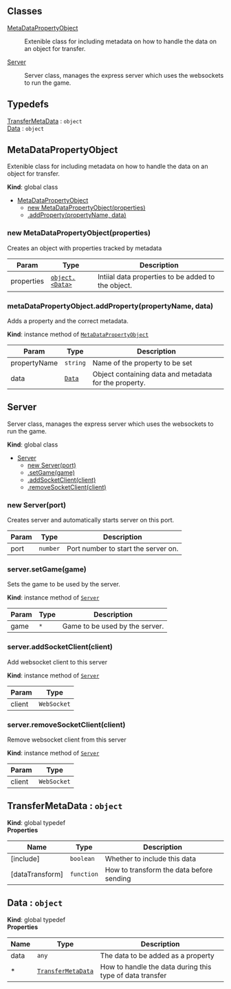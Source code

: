## Classes

<dl>
<dt><a href="#MetaDataPropertyObject">MetaDataPropertyObject</a></dt>
<dd><p>Extenible class for including metadata on how to handle the data on an object for transfer.</p>
</dd>
<dt><a href="#Server">Server</a></dt>
<dd><p>Server class, manages the express server which uses the websockets to run the game.</p>
</dd>
</dl>

## Typedefs

<dl>
<dt><a href="#TransferMetaData">TransferMetaData</a> : <code>object</code></dt>
<dd></dd>
<dt><a href="#Data">Data</a> : <code>object</code></dt>
<dd></dd>
</dl>

<a name="MetaDataPropertyObject"></a>

## MetaDataPropertyObject
Extenible class for including metadata on how to handle the data on an object for transfer.

**Kind**: global class  

* [MetaDataPropertyObject](#MetaDataPropertyObject)
    * [new MetaDataPropertyObject(properties)](#new_MetaDataPropertyObject_new)
    * [.addProperty(propertyName, data)](#MetaDataPropertyObject+addProperty)

<a name="new_MetaDataPropertyObject_new"></a>

### new MetaDataPropertyObject(properties)
Creates an object with properties tracked by metadata


| Param | Type | Description |
| --- | --- | --- |
| properties | [<code>object.&lt;Data&gt;</code>](#Data) | Intiial data properties to be added to the object. |

<a name="MetaDataPropertyObject+addProperty"></a>

### metaDataPropertyObject.addProperty(propertyName, data)
Adds a property and the correct metadata.

**Kind**: instance method of [<code>MetaDataPropertyObject</code>](#MetaDataPropertyObject)  

| Param | Type | Description |
| --- | --- | --- |
| propertyName | <code>string</code> | Name of the property to be set |
| data | [<code>Data</code>](#Data) | Object containing data and metadata for the property. |

<a name="Server"></a>

## Server
Server class, manages the express server which uses the websockets to run the game.

**Kind**: global class  

* [Server](#Server)
    * [new Server(port)](#new_Server_new)
    * [.setGame(game)](#Server+setGame)
    * [.addSocketClient(client)](#Server+addSocketClient)
    * [.removeSocketClient(client)](#Server+removeSocketClient)

<a name="new_Server_new"></a>

### new Server(port)
Creates server and automatically starts server on this port.


| Param | Type | Description |
| --- | --- | --- |
| port | <code>number</code> | Port number to start the server on. |

<a name="Server+setGame"></a>

### server.setGame(game)
Sets the game to be used by the server.

**Kind**: instance method of [<code>Server</code>](#Server)  

| Param | Type | Description |
| --- | --- | --- |
| game | <code>\*</code> | Game to be used by the server. |

<a name="Server+addSocketClient"></a>

### server.addSocketClient(client)
Add websocket client to this server

**Kind**: instance method of [<code>Server</code>](#Server)  

| Param | Type |
| --- | --- |
| client | <code>WebSocket</code> | 

<a name="Server+removeSocketClient"></a>

### server.removeSocketClient(client)
Remove websocket client from this server

**Kind**: instance method of [<code>Server</code>](#Server)  

| Param | Type |
| --- | --- |
| client | <code>WebSocket</code> | 

<a name="TransferMetaData"></a>

## TransferMetaData : <code>object</code>
**Kind**: global typedef  
**Properties**

| Name | Type | Description |
| --- | --- | --- |
| [include] | <code>boolean</code> | Whether to include this data |
| [dataTransform] | <code>function</code> | How to transform the data before sending |

<a name="Data"></a>

## Data : <code>object</code>
**Kind**: global typedef  
**Properties**

| Name | Type | Description |
| --- | --- | --- |
| data | <code>any</code> | The data to be added as a property |
| *<Data> | [<code>TransferMetaData</code>](#TransferMetaData) | How to handle the data during this type of data transfer |

